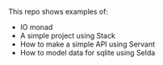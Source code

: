 This repo shows examples of:

- IO monad
- A simple project using Stack
- How to make a simple API using Servant
- How to model data for sqlite using Selda
